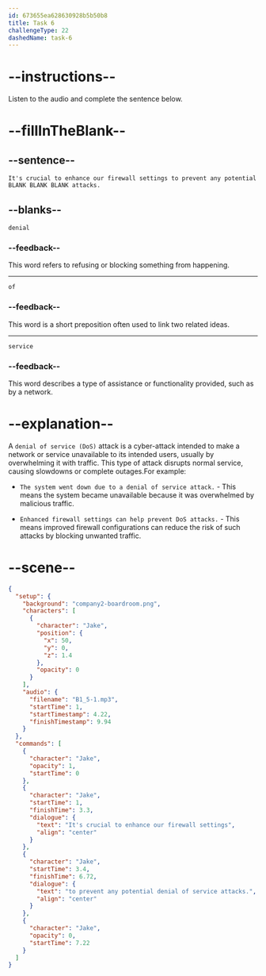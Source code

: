 ```yaml
---
id: 673655ea628630928b5b50b8
title: Task 6
challengeType: 22
dashedName: task-6
---
```


<!-- (Audio) Jake: It's crucial to enhance our firewall settings to prevent any potential denial of service attacks. -->

# --instructions--

Listen to the audio and complete the sentence below.

# --fillInTheBlank--

## --sentence--

`It's crucial to enhance our firewall settings to prevent any potential BLANK BLANK BLANK attacks.`

## --blanks--

`denial`

### --feedback--

This word refers to refusing or blocking something from happening.

---

`of`

### --feedback--

This word is a short preposition often used to link two related ideas.

---

`service`

### --feedback--

This word describes a type of assistance or functionality provided, such as by a network.

# --explanation--

A `denial of service (DoS)` attack is a cyber-attack intended to make a network or service unavailable to its intended users, usually by overwhelming it with traffic. This type of attack disrupts normal service, causing slowdowns or complete outages.For example:

- `The system went down due to a denial of service attack.` - This means the system became unavailable because it was overwhelmed by malicious traffic.
  
- `Enhanced firewall settings can help prevent DoS attacks.` - This means improved firewall configurations can reduce the risk of such attacks by blocking unwanted traffic.

# --scene--

```json
{
  "setup": {
    "background": "company2-boardroom.png",
    "characters": [
      {
        "character": "Jake",
        "position": {
          "x": 50,
          "y": 0,
          "z": 1.4
        },
        "opacity": 0
      }
    ],
    "audio": {
      "filename": "B1_5-1.mp3",
      "startTime": 1,
      "startTimestamp": 4.22,
      "finishTimestamp": 9.94
    }
  },
  "commands": [
    {
      "character": "Jake",
      "opacity": 1,
      "startTime": 0
    },
    {
      "character": "Jake",
      "startTime": 1,
      "finishTime": 3.3,
      "dialogue": {
        "text": "It's crucial to enhance our firewall settings",
        "align": "center"
      }
    },
    {
      "character": "Jake",
      "startTime": 3.4,
      "finishTime": 6.72,
      "dialogue": {
        "text": "to prevent any potential denial of service attacks.",
        "align": "center"
      }
    },
    {
      "character": "Jake",
      "opacity": 0,
      "startTime": 7.22
    }
  ]
}
```
